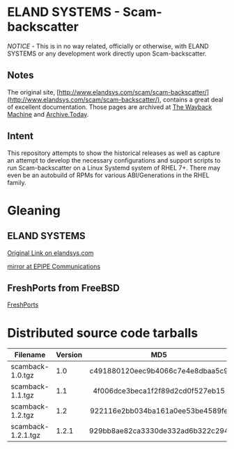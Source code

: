 # ELAND SYSTEMS - Scam-backscatter

*NOTICE* - This is in no way related, officially or otherwise, with ELAND SYSTEMS or any development work directly upon Scam-backscatter.

## Notes

The original site,
[http://www.elandsys.com/scam/scam-backscatter/](http://www.elandsys.com/scam/scam-backscatter/), contains a great deal of excellent documentation.  Those pages are archived at [The Wayback Machine](https://web.archive.org/web/) and [Archive.Today](https://archive.today).

## Intent

This repository attempts to show the historical releases as well as capture an attempt to develop the necessary configurations and support scripts to run Scam-backscatter on a Linux Systemd system of RHEL 7+.  There may even be an autobuild of RPMs for various ABI/Generations in the RHEL family.

# Gleaning

## ELAND SYSTEMS

[Original Link on elandsys.com](http://www.elandsys.com/scam/scam-backscatter/)

[mirror at EPIPE Communications](https://dist.epipe.com/mirrors/scam-backscatter/)

## FreshPorts from FreeBSD

[FreshPorts](https://www.freshports.org/mail/scam-backscatter/)

# Distributed source code tarballs

| **Filename**       | **Version** |              **MD5**             |                            **SHA256**                            |
|--------------------|-------------|:--------------------------------:|:----------------------------------------------------------------:|
| scamback-1.0.tgz   | 1.0         | c491880120eec9b4066c7e4e8dbaa5c9 | aab359b5730f0090fcf90b888166d6844397e4e73093d89b2845f0243456e559 |
| scamback-1.1.tgz   | 1.1         | 4f006dce3beca1f2f89d2cd0f527eb15 | 934f139ec7821bd7b36b200a8c658210a54357707aa41571f290709b8dbe417e |
| scamback-1.2.tgz   | 1.2         | 922116e2bb034ba161a0ee53be4589fe | 620a2367861af17113e0fc25098428572ce4b9cf2c28db434f4c26d67a5582d5 |
| scamback-1.2.1.tgz | 1.2.1       | 929bb8ae82ca3330de332ad6b322c294 | d899d8b6909cfbaafd8d5b0be872d226d640da635cfe5eff1e9e6a30198add28 |
